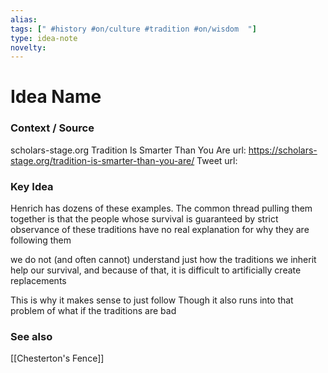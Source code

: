 ```yaml
---
alias: 
tags: [" #history #on/culture #tradition #on/wisdom  "]
type: idea-note
novelty: 
---
```

# Idea Name

### Context / Source
scholars-stage.org
Tradition Is Smarter Than You Are
url: https://scholars-stage.org/tradition-is-smarter-than-you-are/
Tweet url: 

### Key Idea

Henrich has dozens of these examples. The common thread pulling them together is that the people whose survival is guaranteed by strict observance of these traditions have no real explanation for why they are following them

we do not (and often cannot) understand just how the traditions we inherit help our survival, and because of that, it is difficult to artificially create replacements

This is why it makes sense to just follow
Though it also runs into that problem of what if the traditions are bad

### See also
[[Chesterton's Fence]]

